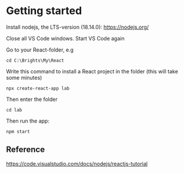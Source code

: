 # Getting started

Install nodejs, the LTS-version (18.14.0): https://nodejs.org/

Close all VS Code windows. Start VS Code again

Go to your React-folder, e.g

    cd C:\Brights\My\React

Write this command to install a React project in the folder (this will take some minutes)

    npx create-react-app lab

Then enter the folder

    cd lab

Then run the app:

    npm start

## Reference

https://code.visualstudio.com/docs/nodejs/reactjs-tutorial
